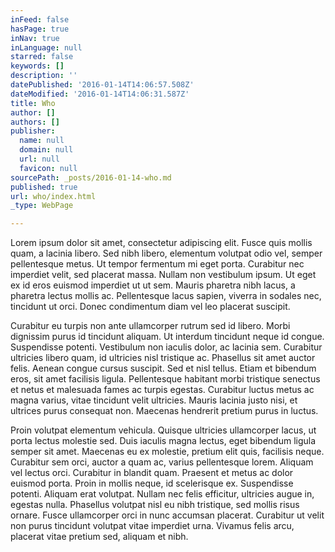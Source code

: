 ```yaml
---
inFeed: false
hasPage: true
inNav: true
inLanguage: null
starred: false
keywords: []
description: ''
datePublished: '2016-01-14T14:06:57.508Z'
dateModified: '2016-01-14T14:06:31.587Z'
title: Who
author: []
authors: []
publisher:
  name: null
  domain: null
  url: null
  favicon: null
sourcePath: _posts/2016-01-14-who.md
published: true
url: who/index.html
_type: WebPage

---
```

Lorem ipsum dolor sit amet, consectetur adipiscing elit. Fusce quis mollis quam, a lacinia libero. Sed nibh libero, elementum volutpat odio vel, semper pellentesque metus. Ut tempor fermentum mi eget porta. Curabitur nec imperdiet velit, sed placerat massa. Nullam non vestibulum ipsum. Ut eget ex id eros euismod imperdiet ut ut sem. Mauris pharetra nibh lacus, a pharetra lectus mollis ac. Pellentesque lacus sapien, viverra in sodales nec, tincidunt ut orci. Donec condimentum diam vel leo placerat suscipit.

Curabitur eu turpis non ante ullamcorper rutrum sed id libero. Morbi dignissim purus id tincidunt aliquam. Ut interdum tincidunt neque id congue. Suspendisse potenti. Vestibulum non iaculis dolor, ac lacinia sem. Curabitur ultricies libero quam, id ultricies nisl tristique ac. Phasellus sit amet auctor felis. Aenean congue cursus suscipit. Sed et nisl tellus. Etiam et bibendum eros, sit amet facilisis ligula. Pellentesque habitant morbi tristique senectus et netus et malesuada fames ac turpis egestas. Curabitur luctus metus ac magna varius, vitae tincidunt velit ultricies. Mauris lacinia justo nisi, et ultrices purus consequat non. Maecenas hendrerit pretium purus in luctus.

Proin volutpat elementum vehicula. Quisque ultricies ullamcorper lacus, ut porta lectus molestie sed. Duis iaculis magna lectus, eget bibendum ligula semper sit amet. Maecenas eu ex molestie, pretium elit quis, facilisis neque. Curabitur sem orci, auctor a quam ac, varius pellentesque lorem. Aliquam vel lectus orci. Curabitur in blandit quam. Praesent et metus ac dolor euismod porta. Proin in mollis neque, id scelerisque ex. Suspendisse potenti. Aliquam erat volutpat. Nullam nec felis efficitur, ultricies augue in, egestas nulla. Phasellus volutpat nisl eu nibh tristique, sed mollis risus ornare. Fusce ullamcorper orci in nunc accumsan placerat. Curabitur ut velit non purus tincidunt volutpat vitae imperdiet urna. Vivamus felis arcu, placerat vitae pretium sed, aliquam et nibh.
